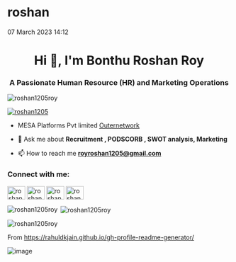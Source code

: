 # roshan

07 March 2023
14:12

<h1 align="center">Hi 👋, I'm Bonthu Roshan Roy</h1>
<h3 align="center">A Passionate Human Resource (HR) and Marketing Operations</h3>

<p align="left"> <img src="https://komarev.com/ghpvc/?username=roshan1205roy&label=Profile%20views&color=0e75b6&style=flat" alt="roshan1205roy" /> </p>

<p align="left"> <a href="https://twitter.com/roshan1205" target="blank"><img src="https://img.shields.io/twitter/follow/roshan1205?logo=twitter&style=for-the-badge" alt="roshan1205" /></a> </p>

- MESA Platforms Pvt limited [Outernetwork](https://www.outernetwork.com/)

- 💬 Ask me about **Recruitment , PODSCORB , SWOT analysis, Marketing**

- 📫 How to reach me **royroshan1205@gmail.com**

<h3 align="left">Connect with me:</h3>
<p align="left">
<a href="https://twitter.com/roshan1205" target="blank"><img align="center" src="https://raw.githubusercontent.com/rahuldkjain/github-profile-readme-generator/master/src/images/icons/Social/twitter.svg" alt="roshan1205" height="30" width="40" /></a>
<a href="https://linkedin.com/in/roshanroy.b" target="blank"><img align="center" src="https://raw.githubusercontent.com/rahuldkjain/github-profile-readme-generator/master/src/images/icons/Social/linked-in-alt.svg" alt="roshanroy.b" height="30" width="40" /></a>
<a href="https://fb.com/roshan_roy" target="blank"><img align="center" src="https://raw.githubusercontent.com/rahuldkjain/github-profile-readme-generator/master/src/images/icons/Social/facebook.svg" alt="roshan_roy" height="30" width="40" /></a>
<a href="https://instagram.com/roshan_roy1205" target="blank"><img align="center" src="https://raw.githubusercontent.com/rahuldkjain/github-profile-readme-generator/master/src/images/icons/Social/instagram.svg" alt="roshan_roy1205" height="30" width="40" /></a>
</p>

<p><img align="left" src="https://github-readme-stats.vercel.app/api/top-langs?username=roshan1205roy&show_icons=true&locale=en&layout=compact" alt="roshan1205roy" /></p>

<p>&nbsp;<img align="center" src="https://github-readme-stats.vercel.app/api?username=roshan1205roy&show_icons=true&locale=en" alt="roshan1205roy" /></p>

<p><img align="center" src="https://github-readme-streak-stats.herokuapp.com/?user=roshan1205roy&" alt="roshan1205roy" /></p>

From <https://rahuldkjain.github.io/gh-profile-readme-generator/> 

![image](https://user-images.githubusercontent.com/127185403/223602091-d727be9f-4b9c-4d4f-9863-83156c577bde.png)
